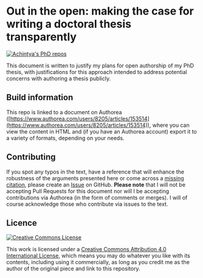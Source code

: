# Out in the open: making the case for writing a doctoral thesis transparently

[![Achintya's PhD repos](https://img.shields.io/badge/collection-Achintya's%20PhD%20repos-yellowgreen.svg)](https://github.com/RaoOfPhysics/phd)

This document is written to justify my plans for open authorship of my PhD thesis, with justifications for this approach intended to address potential concerns with authoring a thesis publicly.

## Build information

This repo is linked to a document on Authorea ([https://www.authorea.com/users/8205/articles/153514](https://www.authorea.com/users/8205/articles/153514)), where you can view the content in HTML and (if you have an Authorea account) export it to a variety of formats, depending on your needs.

## Contributing

If you spot any typos in the text, have a reference that will enhance the robustness of the arguments presented here or come across a [missing citation](https://xkcd.com/285/), please create an [Issue](https://github.com/RaoOfPhysics/201702_OpenThesisPlan/issues) on GitHub.
**Please note** that I will not be accepting Pull Requests for this document nor will I be accepting contributions via Authorea (in the form of comments or merges).
I will of course acknowledge those who contribute via issues to the text.

## Licence

<a rel="license" href="http://creativecommons.org/licenses/by/4.0/"><img alt="Creative Commons License" style="border-width:0" src="https://i.creativecommons.org/l/by/4.0/88x31.png" /></a>

This work is licensed under a <a rel="license" href="http://creativecommons.org/licenses/by/4.0/">Creative Commons Attribution 4.0 International License</a>, which means you may do whatever you like with its contents, including using it commercially, as long as you credit me as the author of the original piece and link to this repository.
